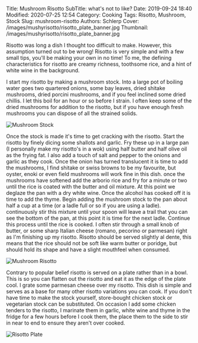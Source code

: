 Title: Mushroom Risotto
SubTitle: what's not to like?
Date: 2019-09-24 18:40
Modified: 2020-07-25 12:54
Category: Cooking
Tags: Risotto, Mushroom, Stock
Slug: mushroom-risotto
Authors: Schlerp
Cover: /images/mushyrisotto/risotto_plate_banner.jpg
Thumbnail: /images/mushyrisotto/risotto_plate_banner.jpg

Risotto was long a dish I thought too difficult to make. However, this assumption turned out to be wrong! Risotto is very simple and with a few small tips, you'll be making your own in no time! To me, the defining characteristics for risotto are creamy richness, toothsome rice, and a hint of white wine in the background.

I start my risotto by making a mushroom stock. Into a large pot of boiling water goes two quartered onions, some bay leaves, dried shitake mushrooms, dried porcini mushrooms, and if you feel inclined some dried chillis. I let this boil for an hour or so before I strain. I often keep some of the dried mushrooms for addition to the risotto, but if you have enough fresh mushrooms you can dispose of all the strained solids.

![Mushroom Stock](/images/mushyrisotto/mushroom_stock_banner.jpg)

Once the stock is made it's time to get cracking with the risotto. Start the risotto by finely dicing some shallots and garlic. Fry these up in a large pan (I personally make my risotto's in a wok) using half butter and half olive oil as the frying fat. I also add a touch of salt and pepper to the onions and garlic as they cook. Once the onion has turned translucent it is time to add the mushrooms, I find shitake or swiss browns to be my favourite, but oyster, enoki or even field mushrooms will work fine in this dish. once the mushrooms have softened add the arborio rice and fry for a minute or two until the rice is coated with the butter and oil mixture. At this point we deglaze the pan with a dry white wine. Once the alcohol has cooked off it is time to add the thyme. Begin adding the mushroom stock to the pan about half a cup at a time (or a ladle full or so if you are using a ladle). continuously stir this mixture until your spoon will leave a trail that you can see the bottom of the pan, at this point it is time for the next ladle. Continue this process until the rice is cooked. I often stir through a small knob of butter, or some sharp Italian cheese (romano, pecorino or parmesan) right as I'm finishing up my risotto. Risotto should be served slightly al dente, this means that the rice should not be soft like warm butter or poridge, but should hold its shape and have a slight mouthfeel when consumed.

![Mushroom Risotto](/images/mushyrisotto/risotto_cooking_banner.jpg)

Contrary to popular belief risotto is served on a plate rather than in a bowl. This is so you can flatten out the risotto and eat it as the edge of the plate cool. I grate some parmesan cheese over my risotto. This dish is simple and serves as a base for many other risotto variations you can cook. If you don't have time to make the stock yourself, store-bought chicken stock or vegetarian stock can be substituted. On occasion I add some chicken tenders to the risotto, I marinate them in garlic, white wine and thyme in the fridge for a few hours before I cook them, the place them to the side to stir in near to end to ensure they aren't over cooked.

![Risotto Plate](/images/mushyrisotto/risotto_plate.jpg)